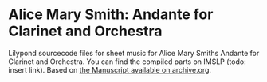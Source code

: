 # Alice Mary Smith: Andante for Clarinet and Orchestra

Lilypond sourcecode files for sheet music for Alice Mary Smiths Andante for Clarinet and Orchestra. You can find the compiled parts on IMSLP (todo: insert link). Based on [the Manuscript available on archive.org](https://archive.org/details/ms-1675/).
